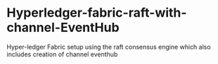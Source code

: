 # Hyperledger-fabric-raft-with-channel-EventHub
Hyper-ledger Fabric setup using the raft consensus engine which also includes creation of channel eventhub
